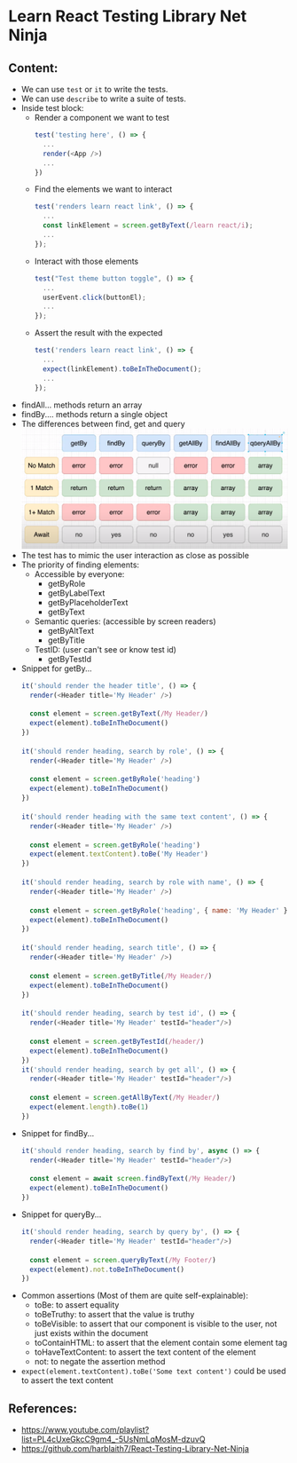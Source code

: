 # Learn React Testing Library Net Ninja

## Content:
- We can use `test` or `it` to write the tests.
- We can use `describe` to write a suite of tests.
- Inside test block:
  - Render a component we want to test
    ```javascript
    test('testing here', () => {
      ...
      render(<App />)
      ...
    })
    ```
  - Find the elements we want to interact
    ```javascript
    test('renders learn react link', () => {
      ...
      const linkElement = screen.getByText(/learn react/i);
      ...
    });
    ```
  - Interact with those elements
    ```javascript
    test("Test theme button toggle", () => {
      ...
      userEvent.click(buttonEl);
      ...
    });
    ```
  - Assert the result with the expected
    ```javascript
    test('renders learn react link', () => {
      ...
      expect(linkElement).toBeInTheDocument();
      ...
    });
    ```
- findAll... methods return an array
- findBy.... methods return a single object
- The differences between find, get and query
  ![img.png](images/img1.png)
- The test has to mimic the user interaction as close as possible
- The priority of finding elements:
  - Accessible by everyone:
    - getByRole
    - getByLabelText
    - getByPlaceholderText
    - getByText
  - Semantic queries: (accessible by screen readers)
    - getByAltText
    - getByTitle
  - TestID: (user can't see or know test id)
    - getByTestId
- Snippet for getBy...
  ```javascript
  it('should render the header title', () => {
    render(<Header title='My Header' />)

    const element = screen.getByText(/My Header/)
    expect(element).toBeInTheDocument()
  })

  it('should render heading, search by role', () => {
    render(<Header title='My Header' />)

    const element = screen.getByRole('heading')
    expect(element).toBeInTheDocument()
  })

  it('should render heading with the same text content', () => {
    render(<Header title='My Header' />)

    const element = screen.getByRole('heading')
    expect(element.textContent).toBe('My Header')
  })

  it('should render heading, search by role with name', () => {
    render(<Header title='My Header' />)

    const element = screen.getByRole('heading', { name: 'My Header' })
    expect(element).toBeInTheDocument()
  })

  it('should render heading, search title', () => {
    render(<Header title='My Header' />)

    const element = screen.getByTitle(/My Header/)
    expect(element).toBeInTheDocument()
  })

  it('should render heading, search by test id', () => {
    render(<Header title='My Header' testId="header"/>)

    const element = screen.getByTestId(/header/)
    expect(element).toBeInTheDocument()
  })
  it('should render heading, search by get all', () => {
    render(<Header title='My Header' testId="header"/>)

    const element = screen.getAllByText(/My Header/)
    expect(element.length).toBe(1)
  })
  ```
- Snippet for findBy...
  ```javascript
  it('should render heading, search by find by', async () => {
    render(<Header title='My Header' testId="header"/>)

    const element = await screen.findByText(/My Header/)
    expect(element).toBeInTheDocument()
  })
  ```
- Snippet for queryBy...
  ```javascript
  it('should render heading, search by query by', () => {
    render(<Header title='My Header' testId="header"/>)

    const element = screen.queryByText(/My Footer/)
    expect(element).not.toBeInTheDocument()
  })
  ```
- Common assertions (Most of them are quite self-explainable):
  - toBe: to assert equality
  - toBeTruthy: to assert that the value is truthy
  - toBeVisible: to assert that our component is visible to the user, not just exists within the document
  - toContainHTML: to assert that the element contain some element tag
  - toHaveTextContent: to assert the text content of the element
  - not: to negate the assertion method
- `expect(element.textContent).toBe('Some text content')` could be used to assert the text content

## References:
- https://www.youtube.com/playlist?list=PL4cUxeGkcC9gm4_-5UsNmLqMosM-dzuvQ
- https://github.com/harblaith7/React-Testing-Library-Net-Ninja